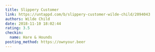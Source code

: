```yaml
---
title: Slippery Customer
link: https://untappd.com/b/slippery-customer-wilde-child/2094043
authors: Wilde Child
date: 2018-11-10 18:02:44
rating: 3.5
checkin:
  name: Hare & Hounds
posting_method: https://ownyour.beer
---
```

